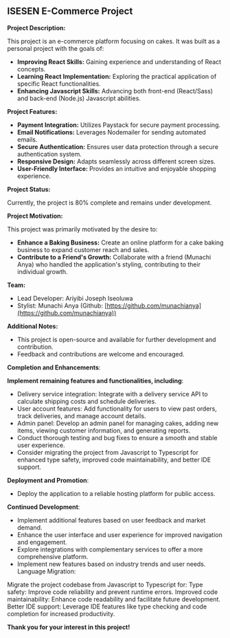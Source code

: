 ## ISESEN E-Commerce Project

**Project Description:**

This project is an e-commerce platform focusing on cakes. It was built as a personal project with the goals of:

* **Improving React Skills:** Gaining experience and understanding of React concepts.
* **Learning React Implementation:** Exploring the practical application of specific React functionalities.
* **Enhancing Javascript Skills:** Advancing both front-end (React/Sass) and back-end (Node.js) Javascript abilities.

**Project Features:**

* **Payment Integration:** Utilizes Paystack for secure payment processing.
* **Email Notifications:** Leverages Nodemailer for sending automated emails.
* **Secure Authentication:** Ensures user data protection through a secure authentication system.
* **Responsive Design:** Adapts seamlessly across different screen sizes.
* **User-Friendly Interface:** Provides an intuitive and enjoyable shopping experience.

**Project Status:**

Currently, the project is 80% complete and remains under development.

**Project Motivation:**

This project was primarily motivated by the desire to:

* **Enhance a Baking Business:** Create an online platform for a cake baking business to expand customer reach and sales.
* **Contribute to a Friend's Growth:** Collaborate with a friend (Munachi Anya) who handled the application's styling, contributing to their individual growth.

**Team:**

* Lead Developer: Ariyibi Joseph Iseoluwa
* Stylist: Munachi Anya (Github: [https://github.com/munachianya](https://github.com/munachianya))

**Additional Notes:**

* This project is open-source and available for further development and contribution.
* Feedback and contributions are welcome and encouraged.

**Completion and Enhancements**:

**Implement remaining features and functionalities, including**:
* Delivery service integration: Integrate with a delivery service API to calculate shipping costs and schedule deliveries.
* User account features: Add functionality for users to view past orders, track deliveries, and manage account details.
* Admin panel: Develop an admin panel for managing cakes, adding new items, viewing customer information, and generating reports.
* Conduct thorough testing and bug fixes to ensure a smooth and stable user experience.
* Consider migrating the project from Javascript to Typescript for enhanced type safety, improved code maintainability, and better IDE support.


**Deployment and Promotion**:
* Deploy the application to a reliable hosting platform for public access.

**Continued Development**:
* Implement additional features based on user feedback and market demand.
* Enhance the user interface and user experience for improved navigation and engagement.
* Explore integrations with complementary services to offer a more comprehensive platform.
* Implement new features based on industry trends and user needs.
Language Migration:

Migrate the project codebase from Javascript to Typescript for:
Type safety: Improve code reliability and prevent runtime errors.
Improved code maintainability: Enhance code readability and facilitate future development.
Better IDE support: Leverage IDE features like type checking and code completion for increased productivity.

**Thank you for your interest in this project!**
